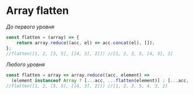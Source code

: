 # Array flatten

*До первого уровня*

```javascript
const flatten = (array) => {
    return array.reduce((acc, el) => acc.concat(el), []);
};
//flatten([1, 2, [3, 5], [[4, 3], 2]]) //[1, 2, 3, 5, [4, 3], 2]
```

*Любого уровня*

```javascript
const flatten = array => array.reduce((acc, element) =>
  (element instanceof Array ? [...acc, ...flatten(element)] : [...acc, element]), []);
//flatten([1, 2, [3, 5], [[4, 3], 2]]) //[1, 2, 3, 5, 4, 3, 2]
```